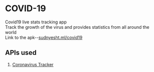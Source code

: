 # COVID-19
Covid19 live stats tracking app</br>
Track the growth of the virus and provides statistics from all around the world</br>
Link to the apk--<a href="http://sudnyeshtalekar.ml/covid19">sudnyesht.ml/covid19</a></br>

## APIs used</br>
1. <a href="https://thevirustracker.com/">Coronavirus Tracker</a>


